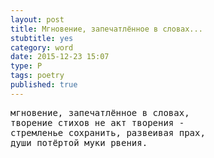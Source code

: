 ```yaml
---
layout: post
title: Мгновение, запечатлённое в словах...
stubtitle: yes
category: word
date: 2015-12-23 15:07
type: P
tags: poetry
published: true
---
```


<pre>
мгновение, запечатлённое в словах,
творение стихов не акт творения -
стремленье сохранить, развеивая прах,
души потёртой муки рвения.
</pre>
